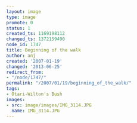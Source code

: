 ```yaml
---
layout: image
type: image
promote: 0
status: 1
created_ts: 1169198112
changed_ts: 1372159490
node_id: 1747
title: Beginning of the walk
author: anj
created: '2007-01-19'
changed: '2013-06-25'
redirect_from:
- "/node/1747/"
permalink: "/2007/01/19/beginning_of_the_walk/"
tags:
- Otari-Wilton's Bush
images:
- src: image/images/IMG_3114.JPG
  name: IMG_3114.JPG
---
```


